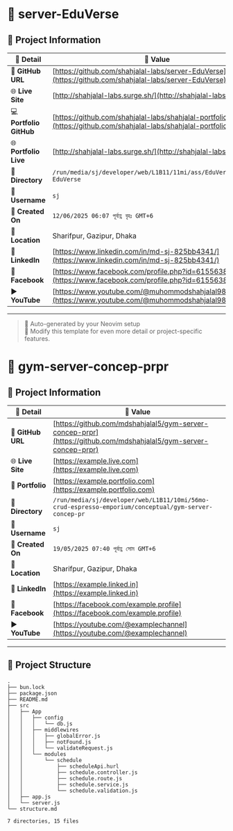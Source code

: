 # 🌟 server-EduVerse

## 📂 Project Information

| 📝 **Detail**           | 📌 **Value**                                                              |
|------------------------|---------------------------------------------------------------------------|
| 🔗 **GitHub URL**       | [https://github.com/shahjalal-labs/server-EduVerse](https://github.com/shahjalal-labs/server-EduVerse)                                                                  |
| 🌐 **Live Site**        | [http://shahjalal-labs.surge.sh/](http://shahjalal-labs.surge.sh/)                                                                  |
| 💻 **Portfolio GitHub** | [https://github.com/shahjalal-labs/shahjalal-portfolio](https://github.com/shahjalal-labs/shahjalal-portfolio)                                                                  |
| 🌐 **Portfolio Live**   | [http://shahjalal-labs.surge.sh/](http://shahjalal-labs.surge.sh/)                                                                  |
| 📁 **Directory**        | `/run/media/sj/developer/web/L1B11/11mi/ass/EduVerse/server-EduVerse`                                                                      |
| 👤 **Username**         | `sj`                                                                      |
| 📅 **Created On**       | `12/06/2025 06:07 পূর্বাহ্ণ বৃহঃ GMT+6`                                                                      |
| 📍 **Location**         | Sharifpur, Gazipur, Dhaka                                                                        |
| 💼 **LinkedIn**         | [https://www.linkedin.com/in/md-sj-825bb4341/](https://www.linkedin.com/in/md-sj-825bb4341/)                                                                  |
| 📘 **Facebook**         | [https://www.facebook.com/profile.php?id=61556383702555](https://www.facebook.com/profile.php?id=61556383702555)                                                                  |
| ▶️ **YouTube**          | [https://www.youtube.com/@muhommodshahjalal9811](https://www.youtube.com/@muhommodshahjalal9811)                                                                  |

---

> 🚀 Auto-generated by your Neovim setup  
> 🧠 Modify this template for even more detail or project-specific features.

# 🌟 gym-server-concep-prpr

## 📂 Project Information

| 📝 **Detail**     | 📌 **Value**                                                                                                     |
| ----------------- | ---------------------------------------------------------------------------------------------------------------- |
| 🔗 **GitHub URL** | [https://github.com/mdshahjalal5/gym-server-concep-prpr](https://github.com/mdshahjalal5/gym-server-concep-prpr) |
| 🌐 **Live Site**  | [https://example.live.com](https://example.live.com)                                                             |
| 💼 **Portfolio**  | [https://example.portfolio.com](https://example.portfolio.com)                                                   |
| 📁 **Directory**  | `/run/media/sj/developer/web/L1B11/10mi/56mo-crud-espresso-emporium/conceptual/gym-server-concep-pr`             |
| 👤 **Username**   | `sj`                                                                                                             |
| 📅 **Created On** | `19/05/2025 07:40 পূর্বাহ্ণ সোম GMT+6`                                                                           |
| 📍 **Location**   | Sharifpur, Gazipur, Dhaka                                                                                        |
| 💼 **LinkedIn**   | [https://example.linked.in](https://example.linked.in)                                                           |
| 📘 **Facebook**   | [https://facebook.com/example.profile](https://facebook.com/example.profile)                                     |
| ▶️ **YouTube**    | [https://youtube.com/@examplechannel](https://youtube.com/@examplechannel)                                       |

---

## 📂 Project Structure

```tree
.
├── bun.lock
├── package.json
├── README.md
├── src
│   ├── App
│   │   ├── config
│   │   │   └── db.js
│   │   ├── middlewires
│   │   │   ├── globalError.js
│   │   │   ├── notFound.js
│   │   │   └── validateRequest.js
│   │   └── modules
│   │       └── schedule
│   │           ├── scheduleApi.hurl
│   │           ├── schedule.controller.js
│   │           ├── schedule.route.js
│   │           ├── schedule.service.js
│   │           └── schedule.validation.js
│   ├── app.js
│   └── server.js
└── structure.md

7 directories, 15 files
```